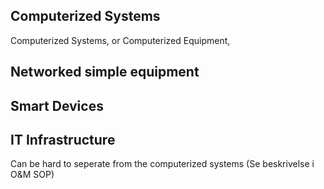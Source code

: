 ## Computerized Systems
Computerized Systems, or Computerized Equipment, 

## Networked simple equipment

## Smart Devices

## IT Infrastructure
Can be hard to seperate from the computerized systems (Se beskrivelse i O&M SOP)




